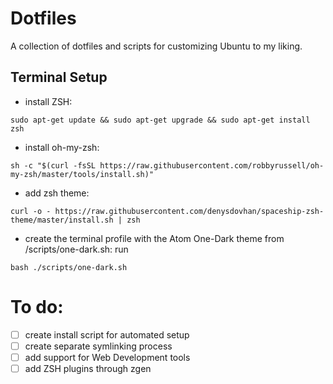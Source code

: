 # Dotfiles

A collection of dotfiles and scripts for customizing Ubuntu to my liking.

## Terminal Setup
*   install ZSH:
```shell
sudo apt-get update && sudo apt-get upgrade && sudo apt-get install zsh
```
*   install oh-my-zsh:
```shell
sh -c "$(curl -fsSL https://raw.githubusercontent.com/robbyrussell/oh-my-zsh/master/tools/install.sh)"
```
*   add zsh theme:
```shell
curl -o - https://raw.githubusercontent.com/denysdovhan/spaceship-zsh-theme/master/install.sh | zsh
```
*   create the terminal profile with the Atom One-Dark theme from /scripts/one-dark.sh: run
```shell
bash ./scripts/one-dark.sh
```

# To do:
-   [ ] create install script for automated setup
-   [ ] create separate symlinking process
-   [ ] add support for Web Development tools
-   [ ] add ZSH plugins through zgen
